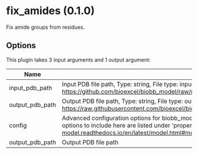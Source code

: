 # fix_amides (0.1.0)

Fix amide groups from residues.

## Options

This plugin takes 3 input arguments and 1 output argument:

| Name          | Description             | I/O    | Type   | Default |
|---------------|-------------------------|--------|--------|---------|
| input_pdb_path | Input PDB file path, Type: string, File type: input, Accepted formats: pdb, Example file: https://github.com/bioexcel/biobb_model/raw/master/biobb_model/test/data/model/5s2z.pdb | Input | File | File |
| output_pdb_path | Output PDB file path, Type: string, File type: output, Accepted formats: pdb, Example file: https://raw.githubusercontent.com/bioexcel/biobb_model/master/biobb_model/test/reference/model/output_amide_pdb_path.pdb | Input | string | string |
| config | Advanced configuration options for biobb_model FixAmides. This should be passed as a string containing a dict. The possible options to include here are listed under 'properties' in the biobb_model FixAmides documentation: https://biobb-model.readthedocs.io/en/latest/model.html#module-model.fix_amides | Input | string | string |
| output_pdb_path | Output PDB file path | Output | File | File |
